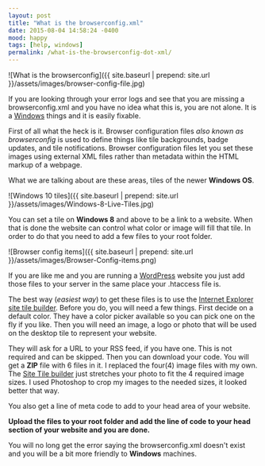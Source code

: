 ```yaml
---
layout: post
title: "What is the browserconfig.xml"
date: 2015-08-04 14:58:24 -0400
mood: happy
tags: [help, windows]
permalink: /what-is-the-browserconfig-dot-xml/
---
```


![What is the browserconfig]({{ site.baseurl | prepend: site.url }}/assets/images/browser-config-file.jpg)



If you are looking through your error logs and see that you are missing a browserconfig.xml and you have no idea what this is, you are not alone. It is a [Windows](http://www.microsoft.com "Windows") things and it is easily fixable.


First of all what the heck is it. Browser configuration files *also known as browserconfig* is used to define things like tile backgrounds, badge updates, and tile notifications. Browser configuration files let you set these images using external XML files rather than metadata within the HTML markup of a webpage.
<!--more-->

What we are talking about are these areas, tiles of the newer **Windows OS**.

![Windows 10 tiles]({{ site.baseurl | prepend: site.url }}/assets/images/Windows-8-Live-Tiles.jpg)

You can set a tile on **Windows 8** and above to be a link to a website. When that is done the website can control what color or image will fill that tile. In order to do that you need to add a few files to your root folder.

![Browser config items]({{ site.baseurl | prepend: site.url }}/assets/images/Browser-Config-items.png)

If you are like me and you are running a [WordPress](https://wordpress.org "WordPress") website you just add those files to your server in the same place your .htaccess file is.

The best way (*easiest way*) to get these files is to use the [Internet Explorer site tile builder](http://www.buildmypinnedsite.com). Before you do, you will need a few things. First decide on a default color. They have a color picker available so you can pick one on the fly if you like. Then you will need an image, a logo or photo that will be used on the desktop tile to represent your website.

They will ask for a URL to your RSS feed, if you have one. This is not required and can be skipped.
Then you can download your code. You will get a **ZIP** file with 6 files in it. I replaced the four(4) image files with my own. The [Site Tile builder](http://www.buildmypinnedsite.com "Site Tile builder") just stretches your photo to fit the 4 required image sizes. I used Photoshop to crop my images to the needed sizes, it looked better that way.

You also get a line of meta code to add to your head area of your website.

**Upload the files to your root folder and add the line of code to your head section of your website and you are done.**

You will no long get the error saying the browserconfig.xml doesn't exist and you will be a bit more friendly to **Windows** machines.

